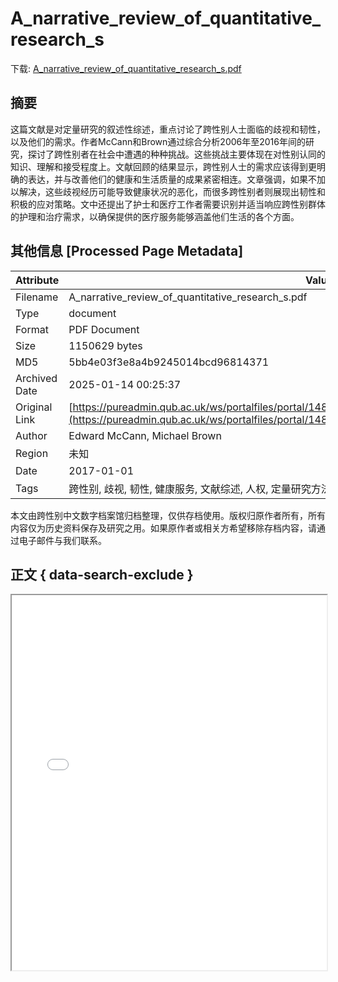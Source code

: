 # A_narrative_review_of_quantitative_research_s

<!-- tcd_download_link -->
下载: [A_narrative_review_of_quantitative_research_s.pdf](A_narrative_review_of_quantitative_research_s.pdf)
<!-- tcd_download_link_end -->

## 摘要

<!-- tcd_abstract -->
这篇文献是对定量研究的叙述性综述，重点讨论了跨性别人士面临的歧视和韧性，以及他们的需求。作者McCann和Brown通过综合分析2006年至2016年间的研究，探讨了跨性别者在社会中遭遇的种种挑战。这些挑战主要体现在对性别认同的知识、理解和接受程度上。文献回顾的结果显示，跨性别人士的需求应该得到更明确的表达，并与改善他们的健康和生活质量的成果紧密相连。文章强调，如果不加以解决，这些歧视经历可能导致健康状况的恶化，而很多跨性别者则展现出韧性和积极的应对策略。文中还提出了护士和医疗工作者需要识别并适当响应跨性别群体的护理和治疗需求，以确保提供的医疗服务能够涵盖他们生活的各个方面。

<!-- tcd_abstract_end -->

## 其他信息 [Processed Page Metadata]

| Attribute       | Value                                  |
|-----------------|----------------------------------------|
| Filename        | A_narrative_review_of_quantitative_research_s.pdf                             |
| Type            | document                                 |
| Format          | PDF Document                               |
| Size            | 1150629 bytes                           |
| MD5             | 5bb4e03f3e8a4b9245014bcd96814371                                  |
| Archived Date   | 2025-01-14 00:25:37                             |
| Original Link   | [https://pureadmin.qub.ac.uk/ws/portalfiles/portal/148006596/JCN_Trans_review_paper_June_2017.pdf](https://pureadmin.qub.ac.uk/ws/portalfiles/portal/148006596/JCN_Trans_review_paper_June_2017.pdf)                         |
| Author          | Edward McCann, Michael Brown                               |
| Region          | 未知                               |
| Date            | 2017-01-01                                 |
| Tags            | 跨性别, 歧视, 韧性, 健康服务, 文献综述, 人权, 定量研究方法                                 |

本文由跨性别中文数字档案馆归档整理，仅供存档使用。版权归原作者所有，所有内容仅为历史资料保存及研究之用。如果原作者或相关方希望移除存档内容，请通过电子邮件与我们联系。

## 正文 { data-search-exclude }

<!-- tcd_main_text -->
<iframe src="../A_narrative_review_of_quantitative_research_s.pdf" width="100%" height="600px">
    <p>无法显示PDF，请下载查看。</p>
</iframe>
<!-- tcd_main_text_end -->

